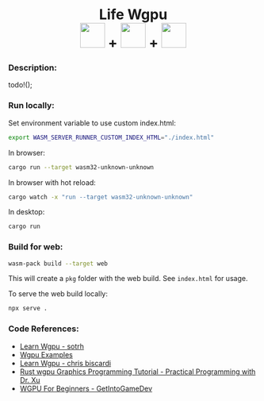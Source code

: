 <h1 align="center">Life Wgpu
</br>
<a href="https://www.rust-lang.org/"><img src="https://simpleicons.org/icons/rust.svg" width="50px" height="50px"/></a>
+
<a href="https://www.rust-lang.org/what/wasm"><img src="https://simpleicons.org/icons/webassembly.svg" width="50px" height="50px"/></a>
+
<a href="https://wgpu.rs/"><img src="https://wgpu.rs/logo.min.svg" width="50px" height="50px"/></a>
</h1>

### Description:
todo!();

### Run locally:
Set environment variable to use custom index.html:
```bash
export WASM_SERVER_RUNNER_CUSTOM_INDEX_HTML="./index.html"
```

In browser:
```bash
cargo run --target wasm32-unknown-unknown
```

In browser with hot reload:
```bash
cargo watch -x "run --target wasm32-unknown-unknown"
```

In desktop:
```bash
cargo run
```

### Build for web:
```bash
wasm-pack build --target web
```
This will create a `pkg` folder with the web build. See `index.html` for usage.

To serve the web build locally:
```bash
npx serve .
```

### Code References:
- [Learn Wgpu - sotrh](https://sotrh.github.io/learn-wgpu/beginner/tutorial1-window/)
- [Wgpu Examples](https://github.com/gfx-rs/wgpu/tree/trunk/examples)
- [Learn Wgpu - chris biscardi](https://www.youtube.com/playlist?list=PLWtPciJ1UMuBs_3G-jFrMJnM5ZMKgl37H)
- [Rust wgpu Graphics Programming Tutorial - Practical Programming with Dr. Xu](https://www.youtube.com/playlist?list=PL_UrKDEhALdJS0VrLPn7dqC5A4W1vCAUT)
- [WGPU For Beginners - GetIntoGameDev](https://www.youtube.com/playlist?list=PLn3eTxaOtL2PNbW4ou-APMV9W9m6nppYl)
